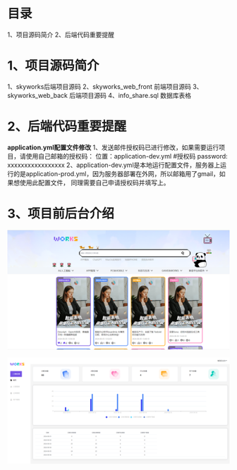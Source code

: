 # 目录
1、项目源码简介
2、后端代码重要提醒


# 1、项目源码简介
1、skyworks后端项目源码
2、skyworks_web_front 前端项目源码
3、skyworks_web_back 后端项目源码
4、info_share.sql 数据库表格

# 2、后端代码重要提醒
**application.yml配置文件修改**
1、发送邮件授权码已进行修改，如果需要运行项目，请使用自己邮箱的授权码：
位置：application-dev.yml #授权码 password: xxxxxxxxxxxxxxxxx
2、application-dev.yml是本地运行配置文件，服务器上运行的是application-prod.yml，因为服务器部署在外网，所以邮箱用了gmail，如果想使用此配置文件，
同理需要自己申请授权码并填写上。

# 3、项目前后台介绍
![前台页面](front.png)


![后台页面](back.png)


